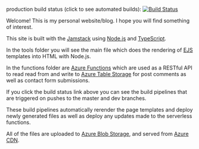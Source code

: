 production build status (click to see automated builds): [![Build Status](https://dev.azure.com/jamesdedwards3/jamesdedwards3/_apis/build/status/jamesdedwards3-CI?branchName=master)](https://dev.azure.com/jamesdedwards3/jamesdedwards3/_build)

Welcome! This is my personal website/blog. I hope you will find something of interest.

This site is built with the [Jamstack](https://jamstack.org/) using [Node.js](https://nodejs.org/en/) and [TypeScript](https://www.typescriptlang.org/).

In the tools folder you will see the main file which does the rendering of [EJS](https://ejs.co/) templates into HTML with Node.js.

In the functions folder are [Azure Functions](https://azure.microsoft.com/en-us/services/functions/) which are used as a RESTful API to read read from and write to [Azure Table Storage](https://azure.microsoft.com/en-us/services/storage/tables/) for post comments as well as contact form submissions.

If you click the build status link above you can see the build pipelines that are triggered on pushes to the master and dev branches.

These build pipelines automatically rerender the page templates and deploy newly generated files as well as deploy any updates made to the serverless functions.

All of the files are uploaded to [Azure Blob Storage](https://azure.microsoft.com/en-us/services/storage/blobs/), and served from [Azure CDN](https://azure.microsoft.com/en-us/services/cdn/).
